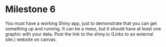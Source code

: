 # Milestone 6
You must have a working Shiny app, just to demonstrate that you can get something up and running. It can be a mess, but it should have at least one graphic with your data. Post the link to the shiny.io (Links to an external site.) website on canvas.
